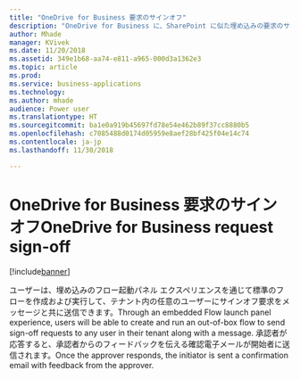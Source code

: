 ```yaml
---
title: "OneDrive for Business 要求のサインオフ"
description: "OneDrive for Business に、SharePoint に似た埋め込みの要求のサインオフ エクスペリエンスが備わります。"
author: Mhade
manager: KVivek
ms.date: 11/20/2018
ms.assetid: 349e1b68-aa74-e811-a965-000d3a1362e3
ms.topic: article
ms.prod: 
ms.service: business-applications
ms.technology: 
ms.author: mhade
audience: Power user
ms.translationtype: HT
ms.sourcegitcommit: ba1e0a919b45697fd78e54e462b89f37cc8880b5
ms.openlocfilehash: c7085488d0174d05959e8aef28bf425f04e14c74
ms.contentlocale: ja-jp
ms.lasthandoff: 11/30/2018

---
```

# <a name="onedrive-for-business-request-sign-off"></a><span data-ttu-id="df32d-103">OneDrive for Business 要求のサインオフ</span><span class="sxs-lookup"><span data-stu-id="df32d-103">OneDrive for Business request sign-off</span></span>


[!include[banner](../../includes/banner.md)]

<span data-ttu-id="df32d-104">ユーザーは、埋め込みのフロー起動パネル エクスペリエンスを通じて標準のフローを作成および実行して、テナント内の任意のユーザーにサインオフ要求をメッセージと共に送信できます。</span><span class="sxs-lookup"><span data-stu-id="df32d-104">Through an embedded Flow launch panel experience, users will be able to create and run an out-of-box flow to send sign-off requests to any user in their tenant along with a message.</span></span> <span data-ttu-id="df32d-105">承認者が応答すると、承認者からのフィードバックを伝える確認電子メールが開始者に送信されます。</span><span class="sxs-lookup"><span data-stu-id="df32d-105">Once the approver responds, the initiator is sent a confirmation email with feedback from the approver.</span></span> 

